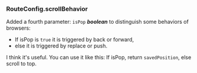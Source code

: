 
### RouteConfig.scrollBehavior
Added a fourth parameter: `isPop` ___boolean___ to distinguish some behaviors of browsers:  
  - If isPop is `true` it is triggered by back or forward, 
  - else it is triggered by replace or push.
  
I think it's useful.
You can use it like this: If isPop, return `savedPosition`, else scroll to top.